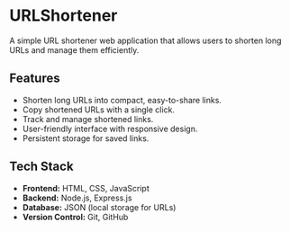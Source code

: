 # URLShortener

A simple URL shortener web application that allows users to shorten long URLs and manage them efficiently.

## Features

- Shorten long URLs into compact, easy-to-share links.
- Copy shortened URLs with a single click.
- Track and manage shortened links.
- User-friendly interface with responsive design.
- Persistent storage for saved links.

## Tech Stack

- **Frontend:** HTML, CSS, JavaScript
- **Backend:** Node.js, Express.js
- **Database:** JSON (local storage for URLs)
- **Version Control:** Git, GitHub
